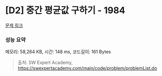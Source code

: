 # [D2] 중간 평균값 구하기 - 1984 

[문제 링크](https://swexpertacademy.com/main/code/problem/problemDetail.do?contestProbId=AV5Pw_-KAdcDFAUq) 

### 성능 요약

메모리: 58,264 KB, 시간: 148 ms, 코드길이: 161 Bytes



> 출처: SW Expert Academy, https://swexpertacademy.com/main/code/problem/problemList.do